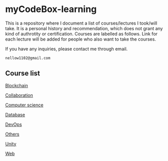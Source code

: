 # myCodeBox-learning

This is a repository where I document a list of courses/lectures I took/will take. It is a personal history and recommendation, which does not grant any kind of authrotity or certification. Courses are labelled as follows. Link for each lecture will be added for people who also want to take the courses.

If you have any inquiries, please contact me through email.

```
nellow1102@gmail.com
```

## Course list

[Blockchain](https://github.com/developerasun/myCodeBox-learning/tree/main/blockchain)

[Collaboration](https://github.com/developerasun/myCodeBox-learning/tree/main/collaboration)

[Computer science](https://github.com/developerasun/myCodeBox-learning/tree/main/computerScience)

[Database](https://github.com/developerasun/myCodeBox-learning/tree/main/database)

[DevOps](https://github.com/developerasun/myCodeBox-learning/tree/main/devOps)

[Others](https://github.com/developerasun/myCodeBox-learning/tree/main/others)

[Unity](https://github.com/developerasun/myCodeBox-learning/tree/main/unity)

[Web](https://github.com/developerasun/myCodeBox-learning/tree/main/web)
